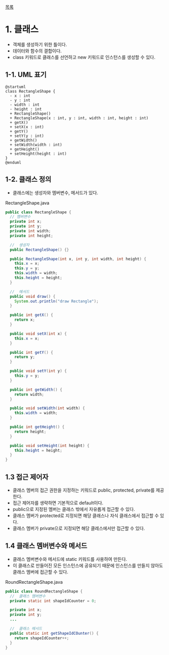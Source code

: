 [목록](https://github.com/JungInBaek/TIL/blob/main/README.md)

# 1. 클래스

- 객체를 생성하기 위한 틀이다.
- 데이터와 함수의 결합이다.
- class 키워드로 클래스를 선언하고 new 키워드로 인스턴스를 생성할 수 있다.

## 1-1. UML 표기
```plantuml
@startuml
class RectangleShape {
  - x : int
  - y : int
  - width : int
  - height : int
  + RectangleShape()
  + RectangleShape(x : int, y : int, width : int, height : int)
  + getX()
  + setX(x : int)
  + getY()
  + setY(y : int)
  + getWidth()
  + setWidth(width : int)
  + getHeight()
  + setHeight(height : int)
}
@enduml
```

## 1-2. 클래스 정의
  - 클래스에는 생성자와 멤버변수, 메서드가 있다.

RectangleShape.java  
``` java
public class RectangleShape {
  // 멤버변수
  private int x;
  private int y;
  private int width;
  private int height;

  //  생성자
  public RectangleShape() {}

  public RectangleShape(int x, int y, int width, int height) {
    this.x = x;
    this.y = y;
    this.width = width;
    this.height = height;
  }

  //  메서드
  public void draw() {
    System.out.println("draw Rectangle");
  }

  public int getX() {
    return x;
  }

  public void setX(int x) {
    this.x = x;
  }

  public int getY() {
    return y;
  }

  public void setY(int y) {
    this.y = y;
  }

  public int getWidth() {
    return width;
  }

  public void setWidth(int width) {
    this.width = width;
  }

  public int getHeight() {
    return height;
  }

  public void setHeight(int height) {
    this.height = height;
  }
}
```

## 1.3 접근 제어자
- 클래스 멤버의 접근 권한을 지정하는 키워드로 public, protected, private를 제공한다.
- 접근 제어자를 생략하면 기본적으로 default이다.
- public으로 지정된 멤버는 클래스 밖에서 자유롭게 접근할 수 있다.
- 클래스 멤버가 protected로 지정되면 해당 클래스나 자식 클래스에서 접근할 수 있다.
- 클래스 멤버가 private으로 지정되면 해당 클레스에서만 접근할 수 있다.

## 1.4 클래스 멤버변수와 메서드
- 클래스 멤버변수와 메서드에 static 키워드를 사용하여 만든다.
- 이 클래스로 만들어진 모든 인스턴스에 공유되기 때문에 인스턴스를 만들지 않아도 클래스 멤버에 접근할 수 있다.

RoundRectangleShape.java
``` java
public class RoundRectangleShape {
  //  클래스 멤버변수
  private static int shapeIdCounter = 0;

  private int x;
  private int y;
  ...

  //  클래스 메서드
  public static int getShapeIdCOunter() {
    return shapeIdCounter++;
  }
}
```